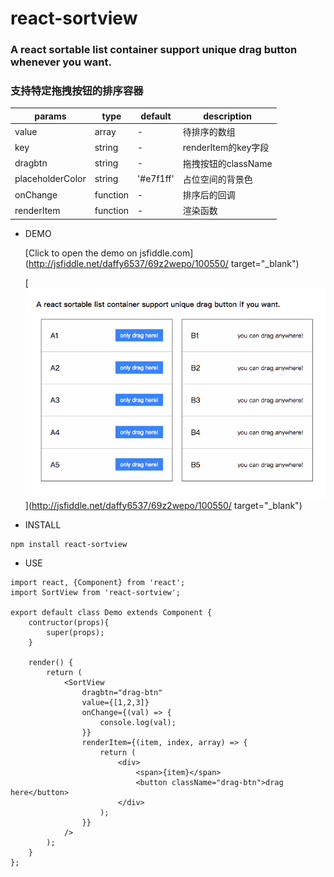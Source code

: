 # react-sortview

### A react sortable list container support unique drag button whenever you want.
### 支持特定拖拽按钮的排序容器

| params | type | default | description |
| -- | -- | -- | -- |
| value | array | - | 待排序的数组 |
| key | string | - | renderItem的key字段 |
| dragbtn | string | - | 拖拽按钮的className |
| placeholderColor | string | '#e7f1ff' | 占位空间的背景色 |
| onChange | function | - | 排序后的回调 |
| renderItem | function | - | 渲染函数 |

+ DEMO

    [Click to open the demo on jsfiddle.com](http://jsfiddle.net/daffy6537/69z2wepo/100550/ target="_blank")
    
    [![Demo shortcut](/static/img/demo.png "Demo shortcut")](http://jsfiddle.net/daffy6537/69z2wepo/100550/ target="_blank")
 
+ INSTALL

```
npm install react-sortview
```
+ USE
```
import react, {Component} from 'react';
import SortView from 'react-sortview';

export default class Demo extends Component {
    contructor(props){
        super(props);
    }
    
    render() {
        return (
            <SortView
                dragbtn="drag-btn"
                value={[1,2,3]}
                onChange={(val) => {
                    console.log(val);
                }}
                renderItem={(item, index, array) => {
                    return (
                        <div>
                            <span>{item}</span>
                            <button className="drag-btn">drag here</button>
                        </div>
                    );
                }}
            />
        );
    }
};
```

